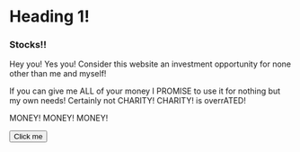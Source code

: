 <head>
    <meta charset="UTF-8">
    <meta name="viewport" content="width=device-width, initial-scale=1.0">
    <link rel=stylesheet href=“/styles.css”>

</head>
<body>
    <h1>Heading 1!</h1>
    <h3>Stocks!!</h3>
    <p>Hey you! Yes you! Consider this website an investment opportunity for none other than me and myself!</p>
    <p>If you can give me ALL of your money I PROMISE to use it for nothing but my own needs! Certainly not CHARITY! CHARITY! is overrATED!</p>
    <p>MONEY! MONEY! MONEY!</p>
    <p id='demo' style='display: none'>Hello Javascript</p>     
<button type='button' onclick="toggleText()">Click me</button>
</body>
</html>
